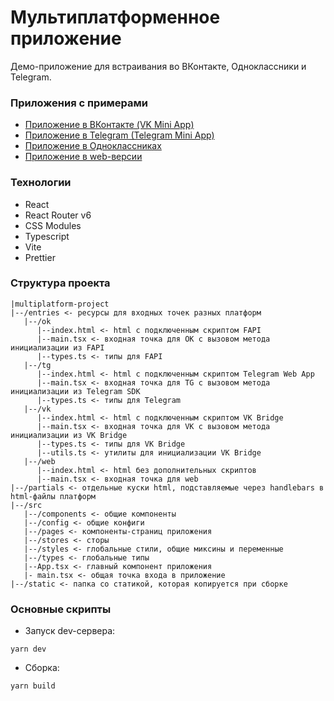# Мультиплатформенное приложение

Демо-приложение для встраивания во ВКонтакте, Одноклассники и Telegram.

### Приложения с примерами

- [Приложение в ВКонтакте (VK Mini App)](https://vk.com/app51908350)
- [Приложение в Telegram (Telegram Mini App)](https://t.me/MultiplatformProjectBot)
- [Приложение в Одноклассниках](https://ok.ru/app/512002639207)
- [Приложение в web-версии](https://multiplatform-project.ru-prod2.kts.studio/)

### Технологии

- React
- React Router v6
- CSS Modules
- Typescript
- Vite
- Prettier


### Структура проекта

```
|multiplatform-project
|--/entries <- ресурсы для входных точек разных платформ
   |--/ok
      |--index.html <- html с подключенным скриптом FAPI
      |--main.tsx <- входная точка для ОК с вызовом метода инициализации из FAPI
      |--types.ts <- типы для FAPI
   |--/tg
      |--index.html <- html с подключенным скриптом Telegram Web App
      |--main.tsx <- входная точка для TG с вызовом метода инициализации из Telegram SDK
      |--types.ts <- типы для Telegram 
   |--/vk
      |--index.html <- html с подключенным скриптом VK Bridge
      |--main.tsx <- входная точка для VK с вызовом метода инициализации из VK Bridge
      |--types.ts <- типы для VK Bridge
      |--utils.ts <- утилиты для инициализации VK Bridge
   |--/web
      |--index.html <- html без дополнительных скриптов
      |--main.tsx <- входная точка для web
|--/partials <- отдельные куски html, подставляемые через handlebars в html-файлы платформ
|--/src
   |--/components <- общие компоненты
   |--/config <- общие конфиги
   |--/pages <- компоненты-страниц приложения
   |--/stores <- сторы
   |--/styles <- глобальные стили, общие миксины и переменные
   |--/types <- глобальные типы
   |--App.tsx <- главный компонент приложения
   |- main.tsx <- общая точка входа в приложение
|--/static <- папка со статикой, которая копируется при сборке
```

### Основные скрипты

* Запуск dev-сервера:
```
yarn dev
```

* Сборка:
```
yarn build
```
